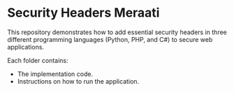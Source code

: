 # Security Headers Meraati

This repository demonstrates how to add essential security headers in three different programming languages (Python, PHP, and C#) to secure web applications.

Each folder contains:
- The implementation code.
- Instructions on how to run the application.

